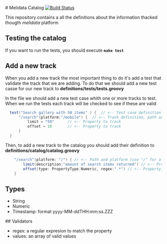 # Melidata Catalog
[![Build Status](http://drone.melicloud.com/github.com/mercadolibre/melidata-catalog/status.svg?branch=master)](http://drone.melicloud.com/github.com/mercadolibre/melidata-catalog)

This repository contains a all the definitions about the information thacked thougth *melidata* platform

## Testing the catalog

If you want to run the tests, you should execute **```make test```**


## Add a new track

When you add a new track the most important thing to do it's add a test that validate the track that we are adding. To do that we should add a new test casse for our new track to **definitions/tests/tests.groovy**

In the file we should add a new test case whith one or more tracks to test. When we run the tests each track will be checked to see if these are valid
``` groovy
  test("Search gallery with 50 items" ) {  // <-- Test case definition (name)
      "/search"(platform:"/mobile") {  // <-- Track definition, path and platform
          limit = "50"      // <-- Property to track
          offset = 10       // <-- Property to track
      }   
  }
```


Then, to add a new track to the catalog you should add their definition to **definitions/catalog/catalog.groovy**

``` groovy
    "/search"(platform: "/") { // <-- Path and platform (use "/" for all)
        limit(description:"amount of search items returned") // <-- Property, by default are strings and content could be anything
        offset(type: PropertyType.Numeric, regex:".*") // <-- Property, type numeric and validated by regex
    } 
```

## Types
  - String
  - Numeric
  - Timestamp: format yyyy-MM-ddTHH:mm:ss.ZZZ

## Validators
  - regex: a regular expresion to match the property
  - values: an array of valid values
